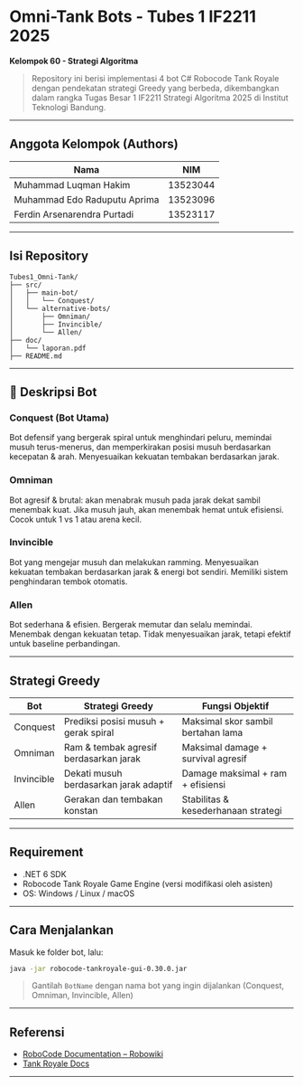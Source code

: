 # Omni-Tank Bots - Tubes 1 IF2211 2025
**Kelompok 60 - Strategi Algoritma**

> Repository ini berisi implementasi 4 bot C# Robocode Tank Royale dengan pendekatan strategi Greedy yang berbeda, dikembangkan dalam rangka Tugas Besar 1 IF2211 Strategi Algoritma 2025 di Institut Teknologi Bandung.

---

##  Anggota Kelompok (Authors)
| Nama                         | NIM      |
|------------------------------|----------|
| Muhammad Luqman Hakim        | 13523044 |
| Muhammad Edo Raduputu Aprima | 13523096 |
| Ferdin Arsenarendra Purtadi  | 13523117 |

---

##  Isi Repository
```
Tubes1_Omni-Tank/
├── src/
│   ├── main-bot/
│   │   └── Conquest/
│   └── alternative-bots/
│       ├── Omniman/
│       ├── Invincible/
│       └── Allen/
├── doc/
│   └── laporan.pdf
├── README.md
```

---

## 📌 Deskripsi Bot

###  Conquest (Bot Utama)
Bot defensif yang bergerak spiral untuk menghindari peluru, memindai musuh terus-menerus, dan memperkirakan posisi musuh berdasarkan kecepatan & arah. Menyesuaikan kekuatan tembakan berdasarkan jarak.

###  Omniman
Bot agresif & brutal: akan menabrak musuh pada jarak dekat sambil menembak kuat. Jika musuh jauh, akan menembak hemat untuk efisiensi. Cocok untuk 1 vs 1 atau arena kecil.

###  Invincible
Bot yang mengejar musuh dan melakukan ramming. Menyesuaikan kekuatan tembakan berdasarkan jarak & energi bot sendiri. Memiliki sistem penghindaran tembok otomatis.

###  Allen
Bot sederhana & efisien. Bergerak memutar dan selalu memindai. Menembak dengan kekuatan tetap. Tidak menyesuaikan jarak, tetapi efektif untuk baseline perbandingan.

---

## Strategi Greedy

| Bot       | Strategi Greedy                             | Fungsi Objektif                      |
|-----------|---------------------------------------------|--------------------------------------|
| Conquest  | Prediksi posisi musuh + gerak spiral        | Maksimal skor sambil bertahan lama  |
| Omniman   | Ram & tembak agresif berdasarkan jarak      | Maksimal damage + survival agresif  |
| Invincible| Dekati musuh berdasarkan jarak adaptif      | Damage maksimal + ram + efisiensi   |
| Allen     | Gerakan dan tembakan konstan                | Stabilitas & kesederhanaan strategi |

---

## Requirement
- .NET 6 SDK
- Robocode Tank Royale Game Engine (versi modifikasi oleh asisten)
- OS: Windows / Linux / macOS

---

## Cara Menjalankan

Masuk ke folder bot, lalu:
```bash
java -jar robocode-tankroyale-gui-0.30.0.jar
```


> Gantilah `BotName` dengan nama bot yang ingin dijalankan (Conquest, Omniman, Invincible, Allen)

---

## Referensi
- [RoboCode Documentation – Robowiki](https://robowiki.net/wiki/Robocode_Documentation)
- [Tank Royale Docs](https://robocode-dev.github.io/tank-royale/)

---